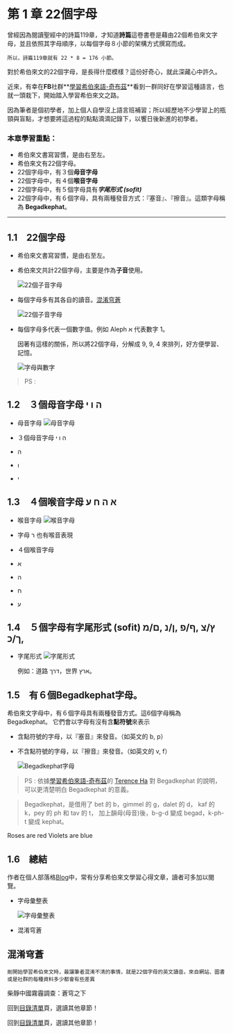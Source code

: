 # 第 1 章 22個字母 

曾經因為閱讀聖經中的詩篇119章，才知道**詩篇**這卷書卷是藉由22個希伯來文字母，並且依照其字母順序，以每個字母８小節的架構方式撰寫而成。

    所以，詩篇119章就有 22 * 8 = 176 小節。

對於希伯來文的22個字母，是長得什麼模樣？這份好奇心，就此深藏心中許久。

近來，有幸在**FB**社群**[學習希伯來語-奇布茲][]**看到一群同好在學習這種語言，也就一頭栽下，開始踏入學習希伯來文之路。

因為筆者是個初學者，加上個人自學沒上語言班補習；所以經歷地不少學習上的瓶頸與盲點，才想要將這過程的點點滴滴記錄下，以饗日後新進的初學者。


### 本章學習重點：
- 希伯來文書寫習慣，是由右至左。
- 希伯來文有22個字母。
- 22個字母中，有３個**母音字母**
- 22個字母中，有４個**喉音字母**
- 22個字母中，有５個字母具有***字尾形式 (sofit)***
- 22個字母中，有６個字母，具有兩種發音方式：『塞音』、『擦音』。這類字母稱為 **Begadkephat**。


---------------
## 1.1　22個字母

- 希伯來文書寫習慣，是由右至左。

- 希伯來文共計22個字母，主要是作為**子音**使用。

 	![22個子音字母](../images/img01-00.png)

- 每個字母多有其各自的讀音。[混淆穹蒼](#混淆穹蒼)

 	![22個子音字母](../images/img01-01.png)

- 每個字母多代表一個數字值。例如 Aleph א 代表數字 1。

	因著有這樣的關係，所以將22個字母，分解成 9, 9, 4 來排列，好方便學習、記憶。

 	![字母與數字](../images/img01-02.png)

> PS :



## 1.2　３個母音字母 ה ו י

- 母音字母
 	![母音字母](../images/img01-03.png)



- ３個母音字母 ה ו י
 - ה
 - ו 
 - י

## 1.3　４個喉音字母 א ה ח ע 

- 喉音字母
 	![喉音字母](../images/img01-04.png)

- 字母 ר 也有喉音表現

- ４個喉音字母
 - א
 - ה
 - ח
 - ע

## 1.4　５個字母有字尾形式 (sofit) ץ/צ ,ף/פ ,ן/נ ,ם/מ ,ך/כ

- 字尾形式
 	![字尾形式](../images/img01-05.png)


	例如：道路 דרך，世界 ארץ。



## 1.5　有６個Begadkephat字母。
 

希伯來文字母中，有６個字母具有兩種發音方式。這6個字母稱為 Begadkephat。
它們會以字母有沒有含**點符號**來表示

- 含點符號的字母，以『塞音』來發音。（如英文的 b, p）
- 不含點符號的字母，以『擦音』來發音。（如英文的 v, f）

 	![Begadkephat字母](../images/img01-06.png)


> PS : 依據[學習希伯來語-奇布茲]的 [Terence Ha][] 對 Begadkephat 的說明，可以更清楚明白 Begadkephat 的意義。

> Begadkephat，是借用了 bet 的 b，gimmel 的 g，dalet 的 d，
kaf 的 k，pey 的 ph 和 tav 的 t，
加上韻母(母音)後，b-g-d 變成 begad，k-ph-t 變成 kephat。

Roses are red
Violets are blue

## 1.6　總結

作者在個人部落格[Blog][]中，常有分享希伯來文學習心得文章，讀者可多加以閱覽。

- 字母彙整表

 	![字母彙整表](../images/img01-07.png)

<a name="混淆穹蒼"></a>
- 混淆穹蒼

<h2 id="dom">混淆穹蒼</h2>
<p />

	剛開始學習希伯來文時，最讓筆者混淆不清的事情，就是22個字母的英文讀音。來自網站、圖書或是社群的每種資料多少都會有些差異

柴靜中國霧霾調查：蒼穹之下

回到[目錄清單][]頁，選讀其他章節！

回到[目錄清單](../README.md)頁，選讀其他章節！



[Blog]: http://pertonchang.blogspot.tw/
[pertonchang]: http://pertonchang.blogspot.tw/
[目錄清單]: ../README.md

[學習希伯來語-奇布茲]: https://www.facebook.com/groups/308100932705850/
[001]: https://www.facebook.com/groups/308100932705850/
[002]: https://www.facebook.com/groups/308100932705850/

[Terence Ha]: https://www.facebook.com/ha.terence?hc_location=ufi
[Paul Yeh]: https://www.facebook.com/paul.yeh.501?fref=nf